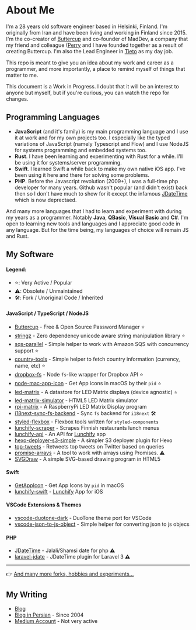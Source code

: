 # About Me

I'm a 28 years old software engineer based in Helsinki, Finland. I'm originally from Iran and have been living and working in Finland since 2015. I'm the co-creator of [Buttercup](https://buttercup.pw) and co-founder of MadDev, a company that my friend and colleague ([Perry](https://perrymitchell.net) and I have founded together as a result of creating Buttercup. I'm also the Lead Engineer in [Tieto](https://www.tieto.com/) as my day job.

This repo is meant to give you an idea about my work and career as a programmer, and more importantly, a place to remind myself of things that matter to me.

This document is a Work in Progress. I doubt that it will be an interest to anyone but myself, but if you're curious, you can watch the repo for changes.

## Programming Languages

+ **JavaScript** (and it's family) is my main programming language and I use it at work and for my own projects too. I especially like the typed variations of JavaScript (namely Typescript and Flow) and I use NodeJS for systems programming and embedded systems too.
+ **Rust**. I have been learning and experimenting with Rust for a while. I'll be using it for systems/server programming.
+ **Swift**. I learned Swift a while back to make my own native iOS app. I've been using it here and there for solving some problems.
+ **PHP**. Before the Javascript revolution (2009+), I was a full-time php developer for many years. Github wasn't popular (and didn't exist) back then so I don't have much to show for it except the infamous [JDateTime](https://github.com/sallar/jDateTime) which is now deprectaed.

And many more languages that I had to learn and experiment with during my years as a programmer. Notably **Java**, **QBasic**, **Visual Basic** and **C#**. I'm open to learning new tools and languages and I appreciate good code in any language. But for the time being, my languages of choice will remain JS and Rust.

## My Software

#### Legend:

- ⭐️: Very Active / Popular
- ⚠️: Obsolete / Unmaintained
- 🛠: Fork / Unoriginal Code / Inherited

#### JavaScript / TypeScript / NodeJS

+ [Buttercup](https://github.com/buttercup/buttercup-desktop) - Free & Open Source Password Manager ⭐️
+ [stringz](https://github.com/sallar/stringz) - Zero dependency unicode aware string manipulation library ⭐️
+ [sqs-parallel](https://github.com/sallar/sqs-parallel) - Simple helper to work with Amazon SQS with concurrency support ⭐️
+ [country-tools](https://github.com/sallar/country-tools) - Simple helper to fetch country information (currency, name, etc) ⭐️
+ [dropbox-fs](https://github.com/sallar/dropbox-fs) - Node `fs`-like wrapper for Dropbox API ⭐️
+ [node-mac-app-icon](https://github.com/sallar/node-mac-app-icon) - Get App icons in macOS by their `pid` ⭐️
+ [led-matrix](https://github.com/sallar/led-matrix) - A datastore for LED Matrix displays (device agnostic) ⭐️
+ [led-matrix-simulator](https://github.com/sallar/led-matrix-simulator) - HTML5 LED Matrix simulator
+ [rpi-matrix](https://github.com/sallar/rpi-matrix) - A RaspberryPi LED Matrix Display program
+ [i18next-sync-fs-backend](https://github.com/sallar/i18next-sync-fs-backend) - Sync `fs` backend for `i18next` 🛠
+ [styled-flexbox](https://github.com/sallar/styled-flexbox) - Flexbox tools written for `styled-components`
+ [lunchify-scraper](https://github.com/sallar/lunchify-scraper) - Scrapes Finnish restaurants lunch menus
+ [lunchify-api](https://github.com/sallar/lunchify-api) - An API for [Lunchify](https://lunchify.fi) app
+ [hexo-deployer-s3-simple](https://github.com/sallar/hexo-deployer-s3-simple) - A simpler S3 deployer plugin for Hexo
+ [top-tweets](https://github.com/sallar/top-tweets) - Retweets top tweets on Twitter based on queries
+ [promise-arrays](https://github.com/sallar/promise-arrays) - A tool to work with arrays using Promises. ⚠️
+ [SVGDraw](https://github.com/sallar/SVGDraw) - A simple SVG-based drawing program in HTML5

#### Swift

+ [GetAppIcon](https://github.com/sallar/GetAppIcon) - Get App Icons by `pid` in macOS
+ [lunchify-swift](https://github.com/sallar/lunchify-swift) - [Lunchify](https://lunchify.fi) App for iOS

#### VSCode Extensions & Themes

+ [vscode-duotone-dark](https://github.com/sallar/vscode-duotone-dark) - DuoTone theme port for VSCode
+ [vscode-json-to-js-object](https://github.com/sallar/vscode-json-to-js-object) - Simple helper for converting json to js objecs

#### PHP

+ [JDateTime](https://github.com/sallar/JDateTime) - Jalali/Shamsi date for php ⚠️
+ [laravel-jdate](https://github.com/sallar/laravel-jdate) - JDateTime plugin for Laravel 3 ⚠️

***

👉 [And many more forks, hobbies and experiments...](https://github.com/sallar?tab=repositories)

## My Writing

+ [Blog](https://sallar.me)
+ [Blog in Persian](https://sallar.me/farsi) - Since 2004
+ [Medium Account](https://medium.com/@sallar) - Not very active

